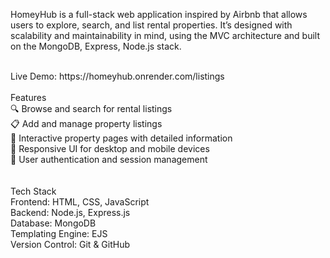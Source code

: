 HomeyHub is a full-stack web application inspired by Airbnb that allows users to explore, search, and list rental properties. It’s designed with scalability and maintainability in mind, using the MVC architecture and built on the MongoDB, Express, Node.js stack.

<br>
Live Demo: https://homeyhub.onrender.com/listings
<br>
<br>
Features <br>
🔍 Browse and search for rental listings <br>
📋 Add and manage property listings <br>
🧭 Interactive property pages with detailed information <br>
🧾 Responsive UI for desktop and mobile devices <br>
🔐 User authentication and session management <br>
<br> <br> 
Tech Stack <br>
Frontend: HTML, CSS, JavaScript <br>
Backend: Node.js, Express.js <br>
Database: MongoDB  <br>
Templating Engine: EJS  <br>
Version Control: Git & GitHub  <br>
